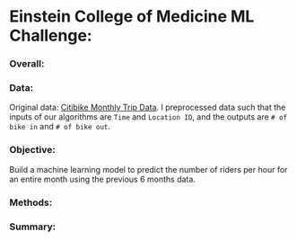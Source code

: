 # Einstein College of Medicine ML Challenge:

### Overall:


### Data:
Original data: [Citibike Monthly Trip Data](https://s3.amazonaws.com/tripdata/index.html).
I preprocessed data such that the inputs of our algorithms are `Time` and `Location ID`, and the outputs are
`# of bike in` and `# of bike out`.


### Objective:
Build a machine learning model to predict the number of riders per hour for an entire month using the previous 6 months data.


### Methods:


### Summary:

